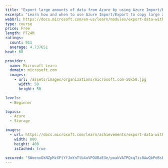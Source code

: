 ```yaml
---
title: "Export large amounts of data from Azure by using Azure Import/Export"
excerpt: "Learn how and when to use Azure Import/Export to copy large amounts of data from Azure"
webUrl: https://docs.microsoft.com/en-us/learn/modules/export-data-with-azure-import-export/
type: course
price: Free
length: PT24M
ratings:
  count: 911
  average: 4.737651
heat: 68

provider:
  name: Microsoft Learn
  domain: microsoft.com
  images:
    - url: /assets/images/organizations/microsoft.com-50x50.jpg
      width: 50
      height: 50

levels:
  - Beginner

topics:
  - Azure
  - Storage

images:
  - url: https://docs.microsoft.com/learn/achievements/export-data-with-azure-import-export-social.png
    width: 800
    height: 400
    isCached: true

secured: "SWoenxGkNZpMzXFtYfJmYnTtb4uVPOURaE3e/poakVATPQxqTic8AwQbPeBsPK+uNkPStqfzlQCoyVKSrOf1efM5QPP9UJKD1XhOoRoMBGhKmyEmvsnBkBL2Js7Cvk3gfw9H/JGZR2CO8QVi73lXFpEJUd2FiLzWwBoCvNm6imdkIglUrtm/vlMaB5rWs2Meq1dE4PgG5Lxj80iGppPMNktxHXLsuFaAiSmEQX0ov9a5Zb1+BlxpP65J58qveLeL7dEPLBzWGofE0cVzTEwQjGajsdYDRe2WPpiu+xssDV/LfygvquSLfUGRTc/cy6JO2sfnJlBDznbIKjiA09c9fZqs6uV88Z+hlm/n5YZb+TzfoqFqBAz0K+BLlyoQRphMg1yPB7DQE4Lat6ZYDM8K/iE015p21Fk7VDdakPd5Cl0=;lv6u2dCxlRu5g9CdbRa3FA=="
---
```


